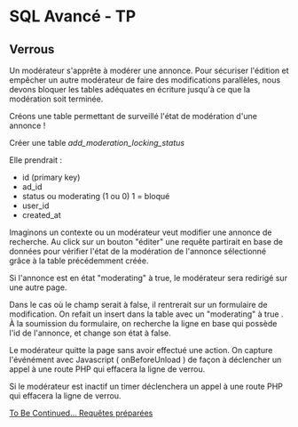 # SQL Avancé - TP

## Verrous

Un modérateur s'apprête à modérer une annonce. Pour sécuriser l'édition et empêcher un autre modérateur de faire des modifications parallèles, nous devons bloquer les tables adéquates en écriture jusqu'à ce que la modération soit terminée.

Créons une table permettant de surveillé l'état de modération d'une annonce !

Créer une table *add_moderation_locking_status*

Elle prendrait : 
* id (primary key)
* ad_id
* status ou moderating (1 ou 0) 1 = bloqué
* user_id
* created_at

Imaginons un contexte ou un modérateur veut modifier une annonce de recherche. Au click sur un bouton "éditer" une requête partirait en base de données pour vérifier l'état de la modération de l'annonce sélectionné grâce à la table précédemment créée.  

Si l'annonce est en état "moderating" à true, le modérateur sera redirigé sur une autre page. 

Dans le cas où le champ serait à false, il rentrerait sur un formulaire de modification. On refait un insert dans la table avec un "moderating" à true .
À la soumission du formulaire, on recherche la ligne en base qui possède l'id de l'annonce, et change son état à false.

Le modérateur quitte la page sans avoir effectué une action. On capture l'événément avec Javascript ( onBeforeUnload ) de façon à déclencher un appel à une route PHP qui effacera la ligne de verrou. 

Si le modérateur est inactif un timer déclenchera un appel à une route PHP qui effacera la ligne de verrou.

[To Be Continued... Requêtes préparées](./12-Requetes-Preparees.md)